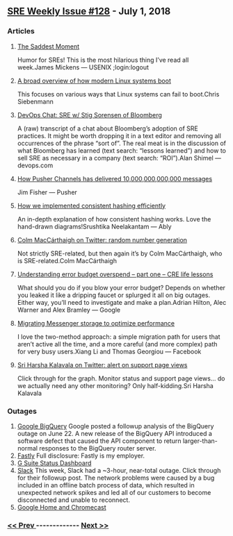 ## [SRE Weekly Issue #128](https://sreweekly.com/sre-weekly-issue-128/) - July 1, 2018
### Articles

1. [The Saddest Moment](http://scholar.harvard.edu/files/mickens/files/thesaddestmoment.pdf)

    Humor for SREs! This is the most hilarious thing I’ve read all week.James Mickens — USENIX ;login:logout
1. [A broad overview of how modern Linux systems boot](https://utcc.utoronto.ca/~cks/space/blog/linux/LinuxBootOverview)

    This focuses on various ways that Linux systems can fail to boot.Chris Siebenmann
1. [DevOps Chat: SRE w/ Stig Sorensen of Bloomberg](https://devops.com/devops-chat-sre-w-stig-sorensen-of-bloomberg/)

    A (raw) transcript of a chat about Bloomberg’s adoption of SRE practices. It might be worth dropping it in a text editor and removing all occurrences of the phrase “sort of”. The real meat is in the discussion of what Bloomberg has learned (text search: “lessons learned”) and how to sell SRE as necessary in a company (text search: “ROI”).Alan Shimel — devops.com
1. [How Pusher Channels has delivered 10,000,000,000,000 messages](https://making.pusher.com/how-pusher-channels-has-delivered-10000000000000-messages/)

    Jim Fisher — Pusher
1. [How we implemented consistent hashing efficiently](https://blog.ably.io/how-to-implement-consistent-hashing-efficiently-fe038d59fff2)

    An in-depth explanation of how consistent hashing works. Love the hand-drawn diagrams!Srushtika Neelakantam — Ably
1. [Colm MacCárthaigh on Twitter: random number generation](https://twitter.com/colmmacc/status/1012719876706840578)

    Not strictly SRE-related, but then again it’s by Colm MacCárthaigh, who is SRE-related.Colm MacCárthaigh
1. [Understanding error budget overspend – part one – CRE life lessons](http://feedproxy.google.com/~r/ClPlBl/~3/HuV7dYkNxJk/understanding-error-budget-overspend-cre-life-lessons.html)

    What should you do if you blow your error budget? Depends on whether you leaked it like a dripping faucet or splurged it all on big outages. Either way, you’ll need to investigate and make a plan.Adrian Hilton, Alec Warner and Alex Bramley — Google
1. [Migrating Messenger storage to optimize performance](https://code.fb.com/core-data/migrating-messenger-storage-to-optimize-performance/)

    I love the two-method approach: a simple migration path for users that aren’t active all the time, and a more careful (and more complex) path for very busy users.Xiang Li and Thomas Georgiou — Facebook
1. [Sri Harsha Kalavala on Twitter: alert on support page views](https://twitter.com/harshaunplugged/status/1012765568892485632)

    Click through for the graph. Monitor status and support page views… do we actually need any other monitoring? Only half-kidding.Sri Harsha Kalavala
### Outages

1. [Google BigQuery](https://status.cloud.google.com/incident/bigquery/18037#18037005)
    Google posted a followup analysis of the BigQuery outage on June 22.
A new release of the BigQuery API introduced a software defect that caused the API component to return larger-than-normal responses to the BigQuery router server.
1. [Fastly](https://status.fastly.com/incidents/gkjfzv6vmgsn)
    Full disclosure: Fastly is my employer.
1. [G Suite Status Dashboard](https://www.google.com/appsstatus#hl=en&v=issue&sid=22&iid=5472df2c903714bd8138fccd76e150dd)
1. [Slack](https://status.slack.com/2018-06/142edcb9e52c7663)
    This week, Slack had a ~3-hour, near-total outage. Click through for their followup post.
The network problems were caused by a bug included in an offline batch process of data, which resulted in unexpected network spikes and led all of our customers to become disconnected and unable to reconnect.
1. [Google Home and Chromecast](https://www.slashgear.com/google-home-and-chromecast-outage-leaves-users-livid-27535829/)

### [ << Prev ](sreweekly-127.md) ------------- [ Next >> ](sreweekly-129.md)
